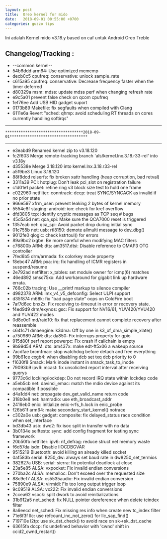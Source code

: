 ```yaml
---
layout: post
title:  Oreo kernel for mido 
date:   2018-09-01 00:55:00 +0700
categories: guzzo tips
---
```

Ini adalah Kernel mido v3.18.y based on caf untuk Android Oreo Treble 

Changelog/Tracking :
---
*   --common kernel--
*   54b6ddd arm64: Use optimized memcmp
*   decb0c5 cpufreq: conservative: unlock sample_rate
*   c615a95 cpufreq: conservative: Decrease frequency faster when the timer deferred
*   d80329a msm: mdss: update mdss perf when changing refresh rate
*   e9c5a01 prevent false check on qcom cpufreq
*   1ef76ee Add USB HID gadget suport
*   0173b89 Makefile: fix segfaults when compiled with Clang
*   6111e6a Revert "sched: qhmp: avoid scheduling RT threads on cores currently handling softirqs"

---
    ***********************************2018-09-01***********************************

---

*   e3eabd9 Renamed kernel zip to v3.18.120
*   fc2f603 Merge remote-tracking branch 'als/kernel.lnx.3.18.r33-rel' into v3.18y
*   d35538e Merge 3.18.120 into kernel.lnx.3.18.r33-rel
*   a5f9be3 Linux 3.18.120
*   88f8dcd reiserfs: fix broken xattr handling (heap corruption, bad retval)
*   3311a39 PCI: hotplug: Don't leak pci_slot on registration failure
*   c1d01e1 packet: refine ring v3 block size test to hold one frame
*   c022960 netfilter: conntrack: dccp: treat SYNC/SYNCACK as invalid if no prior state
*   966e597 xfrm_user: prevent leaking 2 bytes of kernel memory
*   5554e8f staging: android: ion: check for kref overflow
*   dfd3805 tcp: identify cryptic messages as TCP seq # bugs
*   45d5a5d net: qca_spi: Make sure the QCA7000 reset is triggered
*   1357eab net: qca_spi: Avoid packet drop during initial sync
*   01c755b net: usb: rtl8150: demote allmulti message to dev_dbg()
*   9012fe0 qlogic: check kstrtoul() for errors
*   89a9bc2 ixgbe: Be more careful when modifying MAC filters
*   c76800b ARM: dts: am3517.dtsi: Disable reference to OMAP3 OTG controller
*   7fed6b5 drm/armada: fix colorkey mode property
*   f8ebc47 ARM: pxa: irq: fix handling of ICMR registers in suspend/resume
*   2e792ad netfilter: x_tables: set module owner for icmp(6) matches
*   46ed892 smsc75xx: Add workaround for gigabit link up hardware errata.
*   766c02b tracing: Use __printf markup to silence compiler
*   d982378 ARM: imx_v4_v5_defconfig: Select ULPI support
*   d35f874 m68k: fix "bad page state" oops on ColdFire boot
*   7af7d6ec bnx2x: Fix receiving tx-timeout in error or recovery state.
*   f4ed9d9 drm/exynos: gsc: Fix support for NV16/61, YUV420/YVU420 and YUV422 modes
*   0d8e0d1 md/raid10: fix that replacement cannot complete recovery after reassemble
*   c641c71 dmaengine: k3dma: Off by one in k3_of_dma_simple_xlate()
*   a750989 ARM: dts: da850: Fix interrups property for gpio
*   915d80f perf report powerpc: Fix crash if callchain is empty
*   9b99d54 ARM: dts: am437x: make edt-ft5x06 a wakeup source
*   7acdfae brcmfmac: stop watchdog before detach and free everything
*   99b61ce cxgb4: when disabling dcb set txq dcb priority to 0
*   f1630f8 Smack: Mark inode instant in smack_task_to_inode
*   79093b9 ipv6: mcast: fix unsolicited report interval after receiving querys
*   9773c6d locking/lockdep: Do not record IRQ state within lockdep code
*   a5eb5cb net: davinci_emac: match the mdio device against its compatible if possible
*   d4a1dd4 net: propagate dev_get_valid_name return code
*   318b0e8 net: hamradio: use eth_broadcast_addr
*   2416eb0 enic: initialize enic->rfs_h.lock in enic_probe
*   f26b61f arm64: make secondary_start_kernel() notrace
*   c302a0e usb: gadget: composite: fix delayed_status race condition when set_interface
*   bd3db43 usb: dwc2: fix isoc split in transfer with no data
*   3b0134e selftests: sync: add config fragment for testing sync framework
*   20b50fb netfilter: ipv6: nf_defrag: reduce struct net memory waste
*   f6d57da isdn: Disable IIOCDBGVAR
*   9515219 Bluetooth: avoid killing an already killed socket
*   0af583b serial: 8250_dw: always set baud rate in dw8250_set_termios
*   382627a USB: serial: sierra: fix potential deadlock at close
*   23a5e85 ALSA: vxpocket: Fix invalid endian conversions
*   270ba2c ALSA: memalloc: Don't exceed over the requested size
*   88c9ef7 ALSA: cs5535audio: Fix invalid endian conversion
*   75890e9 ALSA: virmidi: Fix too long output trigger loop
*   9c09519 ALSA: vx222: Fix invalid endian conversions
*   2ccea62 vsock: split dwork to avoid reinitializations
*   31b912a5 net_sched: fix NULL pointer dereference when delete tcindex filter
*   8a6eecd net_sched: Fix missing res info when create new tc_index filter
*   71e6f3f llc: use refcount_inc_not_zero() for llc_sap_find()
*   719710e l2tp: use sk_dst_check() to avoid race on sk->sk_dst_cache
*   63615fa dccp: fix undefined behavior with 'cwnd' shift in ccid2_cwnd_restart()
